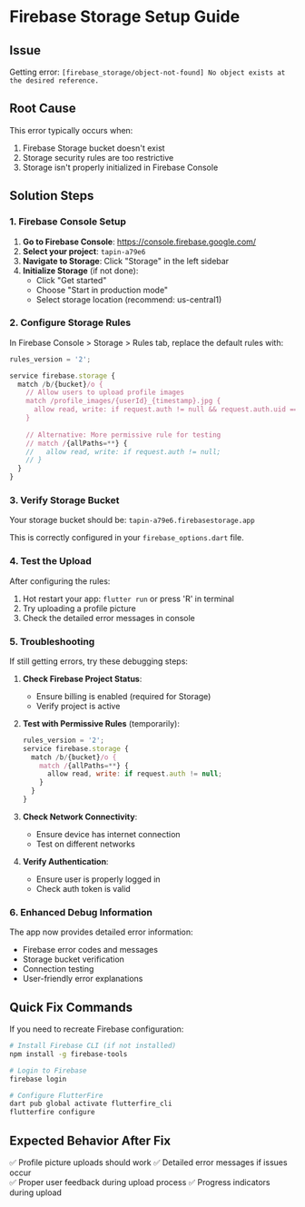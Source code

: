 # Firebase Storage Setup Guide

## Issue
Getting error: `[firebase_storage/object-not-found] No object exists at the desired reference.`

## Root Cause
This error typically occurs when:
1. Firebase Storage bucket doesn't exist
2. Storage security rules are too restrictive
3. Storage isn't properly initialized in Firebase Console

## Solution Steps

### 1. Firebase Console Setup

1. **Go to Firebase Console**: https://console.firebase.google.com/
2. **Select your project**: `tapin-a79e6`
3. **Navigate to Storage**: Click "Storage" in the left sidebar
4. **Initialize Storage** (if not done):
   - Click "Get started"
   - Choose "Start in production mode" 
   - Select storage location (recommend: us-central1)

### 2. Configure Storage Rules

In Firebase Console > Storage > Rules tab, replace the default rules with:

```javascript
rules_version = '2';

service firebase.storage {
  match /b/{bucket}/o {
    // Allow users to upload profile images
    match /profile_images/{userId}_{timestamp}.jpg {
      allow read, write: if request.auth != null && request.auth.uid == userId;
    }
    
    // Alternative: More permissive rule for testing
    // match /{allPaths=**} {
    //   allow read, write: if request.auth != null;
    // }
  }
}
```

### 3. Verify Storage Bucket

Your storage bucket should be: `tapin-a79e6.firebasestorage.app`

This is correctly configured in your `firebase_options.dart` file.

### 4. Test the Upload

After configuring the rules:
1. Hot restart your app: `flutter run` or press 'R' in terminal
2. Try uploading a profile picture
3. Check the detailed error messages in console

### 5. Troubleshooting

If still getting errors, try these debugging steps:

1. **Check Firebase Project Status**:
   - Ensure billing is enabled (required for Storage)
   - Verify project is active

2. **Test with Permissive Rules** (temporarily):
   ```javascript
   rules_version = '2';
   service firebase.storage {
     match /b/{bucket}/o {
       match /{allPaths=**} {
         allow read, write: if request.auth != null;
       }
     }
   }
   ```

3. **Check Network Connectivity**:
   - Ensure device has internet connection
   - Test on different networks

4. **Verify Authentication**:
   - Ensure user is properly logged in
   - Check auth token is valid

### 6. Enhanced Debug Information

The app now provides detailed error information:
- Firebase error codes and messages
- Storage bucket verification
- Connection testing
- User-friendly error explanations

## Quick Fix Commands

If you need to recreate Firebase configuration:

```bash
# Install Firebase CLI (if not installed)
npm install -g firebase-tools

# Login to Firebase
firebase login

# Configure FlutterFire
dart pub global activate flutterfire_cli
flutterfire configure
```

## Expected Behavior After Fix

✅ Profile picture uploads should work
✅ Detailed error messages if issues occur  
✅ Proper user feedback during upload process
✅ Progress indicators during upload